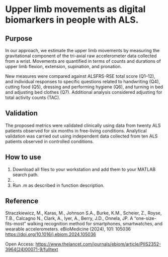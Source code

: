 # Upper limb movements as digital biomarkers in people with ALS.

## Purpose

In our approach, we estimate the upper limb movements by measuring the gravitational component of the tri-axial raw accelerometer data collected from a wrist.
Movements are quantified in terms of counts and durations of upper limb flexion, extension, supination, and pronation. 

New measures were compared against ALSFRS-RSE total score (Q1–12), and individual responses to specific questions related to handwriting (Q4), cutting food (Q5),
dressing and performing hygiene (Q6), and turning in bed and adjusting bed clothes (Q7). Additional analysis considered adjusting for total activity counts (TAC).

## Validation

The proposed metrics were validated clinically using data from twenty ALS patients observed for six months in free-living conditions. Analytical validation was carried out using independent data collected from ten ALS patients observed in controlled conditions.

## How to use
1. Download all files to your workstation and add them to your MATLAB search path.
2. .
3. Run .m as described in function description.


## Reference

Straczkiewicz, M., Karas, M., Johnson S.A., Burke, K.M., Scheier, Z., Royse, T.B., Calcagno N., Clark, A., Iyer, A., Berry, J.D., Onnela, JP. A “one-size-fits-most” walking recognition method for smartphones, smartwatches, and wearable accelerometers. eBioMedicine (2024), 101: 105036
https://doi.org/10.1016/j.ebiom.2024.105036

Open Access: https://www.thelancet.com/journals/ebiom/article/PIIS2352-3964(24)00071-9/fulltext
